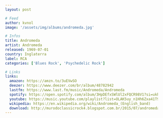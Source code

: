 ```yaml
---
layout: post

# Feed
author: kvnol
image: '/assets/img/albums/andromeda.jpg'

# Infos
title: Andromeda
artist: Andromeda
released: 1969-07-01
country: Inglaterra
label: RCA
categories: ['Blues Rock', 'Psychedelic Rock']

# Links
links:
  amazon: https://amzn.to/3uEVwSO
  deezer: https://www.deezer.com/br/album/48782942
  lastfm: https://www.last.fm/music/Andromeda/Andromeda
  spotify: https://open.spotify.com/album/3HpDEfxSWlUl2xFQCR98V1?si=ukh8z6NDTum-qe1KWB5PmA
  youtube: https://music.youtube.com/playlist?list=OLAK5uy_n1Hh6Zxa41T9qt18BPzFO8FkRPCmk9wbs
  wikipedia: https://en.wikipedia.org/wiki/Andromeda_(English_band)
  download: http://murodoclassicrock4.blogspot.com.br/2015/07/andromeda-discografia.html
---
```

